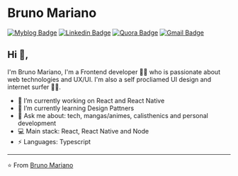 # Bruno Mariano
[![Myblog Badge](https://img.shields.io/badge/-myblog-0d4fde?style=flat-square&logo=Opsgenie&logoColor=white&link)](https://brunomariano.me/)
[![Linkedin Badge](https://img.shields.io/badge/-brunomariano-blue?style=flat-square&logo=Linkedin&logoColor=white&link=https://www.linkedin.com/in/dev-bruno-mariano/)](https://www.linkedin.com/in/dev-bruno-mariano/)
[![Quora Badge](https://img.shields.io/badge/-brunomariano-cc0000?style=flat-square&logo=Quora&logoColor=white&link)](https://www.quora.com/profile/Bruno-Mariano-1-1)
[![Gmail Badge](https://img.shields.io/badge/-bsignx@gmail.com-c14438?style=flat-square&logo=Gmail&logoColor=white&link=mailto:bsignx@gmail.com)](mailto:bsignx@gmail.com)


## Hi 👋, 
I'm Bruno Mariano, I'm a Frontend developer 👨‍💻 who is passionate about web technologies and UX/UI. I'm also a self procliamed UI design and internet surfer 
🏄‍♂️. 

- 🔭 I’m currently working on React and React Native
- 🌱 I’m currently learning Design Pattners
- 💬 Ask me about: tech, mangas/animes, calisthenics and personal development
- :computer: Main stack: React, React Native and Node
-  ⚡ Languages: Typescript



---
⭐️ From [Bruno Mariano](https://github.com/bsignx)
